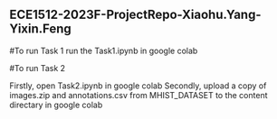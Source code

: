 ## ECE1512-2023F-ProjectRepo-Xiaohu.Yang-Yixin.Feng

#To run Task 1
run the Task1.ipynb in google colab

#To run Task 2

Firstly, open Task2.ipynb in google colab
Secondly, upload a copy of images.zip and annotations.csv from MHIST_DATASET to the content directary in google colab
